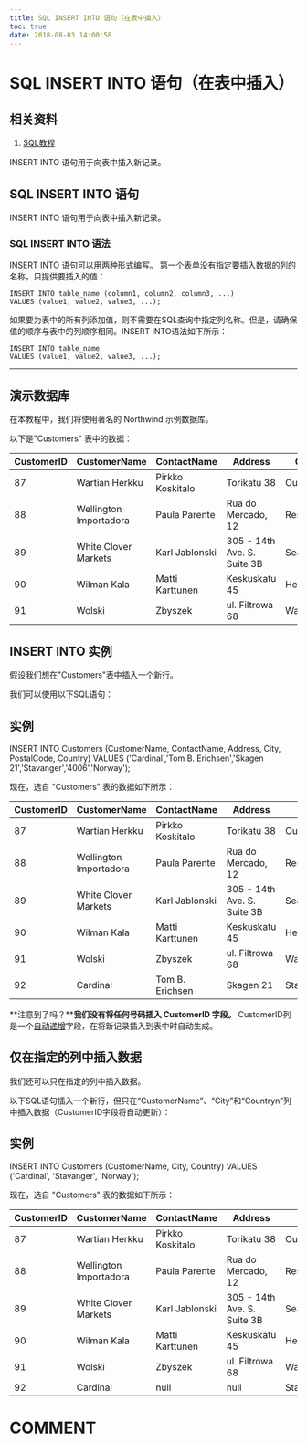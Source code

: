 ```yaml
---
title: SQL INSERT INTO 语句（在表中插入）
toc: true
date: 2018-08-03 14:00:58
---
```

# SQL INSERT INTO 语句（在表中插入）


## 相关资料

1. [SQL教程](https://www.w3cschool.cn/sql/)



INSERT INTO 语句用于向表中插入新记录。


## SQL INSERT INTO 语句


INSERT INTO 语句用于向表中插入新记录。


### SQL INSERT INTO 语法


INSERT INTO 语句可以用两种形式编写。
第一个表单没有指定要插入数据的列的名称，只提供要插入的值：


    INSERT INTO table_name (column1, column2, column3, ...)
    VALUES (value1, value2, value3, ...);


如果要为表中的所有列添加值，则不需要在SQL查询中指定列名称。但是，请确保值的顺序与表中的列顺序相同。INSERT INTO语法如下所示：


    INSERT INTO table_name
    VALUES (value1, value2, value3, ...);






* * *





## 演示数据库


在本教程中，我们将使用著名的 Northwind 示例数据库。


以下是"Customers" 表中的数据：

| CustomerID | CustomerName           | ContactName      | Address                     | City     | PostalCode | Country |
| ---------- | ---------------------- | ---------------- | --------------------------- | -------- | ---------- | ------- |
| 87         | Wartian Herkku         | Pirkko Koskitalo | Torikatu 38                 | Oulu     | 90110      | Finland |
| 88         | Wellington Importadora | Paula Parente    | Rua do Mercado, 12          | Resende  | 08737-363  | Brazil  |
| 89         | White Clover Markets   | Karl Jablonski   | 305 - 14th Ave. S. Suite 3B | Seattle  | 98128      | USA     |
| 90         | Wilman Kala            | Matti Karttunen  | Keskuskatu 45               | Helsinki | 21240      | Finland |
| 91         | Wolski                 | Zbyszek          | ul. Filtrowa 68             | Walla    | 01-012     | Poland  |





## INSERT INTO 实例


假设我们想在"Customers"表中插入一个新行。

我们可以使用以下SQL语句：





## 实例




INSERT INTO Customers (CustomerName, ContactName, Address, City, PostalCode, Country)
VALUES ('Cardinal','Tom B. Erichsen','Skagen 21','Stavanger','4006','Norway');



现在，选自 "Customers" 表的数据如下所示：

| CustomerID | CustomerName           | ContactName      | Address                     | City      | PostalCode | Country |
| ---------- | ---------------------- | ---------------- | --------------------------- | --------- | ---------- | ------- |
| 87         | Wartian Herkku         | Pirkko Koskitalo | Torikatu 38                 | Oulu      | 90110      | Finland |
| 88         | Wellington Importadora | Paula Parente    | Rua do Mercado, 12          | Resende   | 08737-363  | Brazil  |
| 89         | White Clover Markets   | Karl Jablonski   | 305 - 14th Ave. S. Suite 3B | Seattle   | 98128      | USA     |
| 90         | Wilman Kala            | Matti Karttunen  | Keskuskatu 45               | Helsinki  | 21240      | Finland |
| 91         | Wolski                 | Zbyszek          | ul. Filtrowa 68             | Walla     | 01-012     | Poland  |
| 92         | Cardinal               | Tom B. Erichsen  | Skagen 21                   | Stavanger | 4006       | Norway  |



**注意到了吗？****我们没有将任何号码插入 CustomerID 字段。**
CustomerID列是一个[自动递增](https://www.w3cschool.cn/sql/2phntfpq.html)字段，在将新记录插入到表中时自动生成。





## 仅在指定的列中插入数据


我们还可以只在指定的列中插入数据。

以下SQL语句插入一个新行，但只在“CustomerName”、“City”和“Countryn”列中插入数据（CustomerID字段将自动更新）：





## 实例




INSERT INTO Customers (CustomerName, City, Country)
VALUES ('Cardinal', 'Stavanger', 'Norway');




现在，选自 "Customers" 表的数据如下所示：

| CustomerID | CustomerName           | ContactName      | Address                     | City      | PostalCode | Country |
| ---------- | ---------------------- | ---------------- | --------------------------- | --------- | ---------- | ------- |
| 87         | Wartian Herkku         | Pirkko Koskitalo | Torikatu 38                 | Oulu      | 90110      | Finland |
| 88         | Wellington Importadora | Paula Parente    | Rua do Mercado, 12          | Resende   | 08737-363  | Brazil  |
| 89         | White Clover Markets   | Karl Jablonski   | 305 - 14th Ave. S. Suite 3B | Seattle   | 98128      | USA     |
| 90         | Wilman Kala            | Matti Karttunen  | Keskuskatu 45               | Helsinki  | 21240      | Finland |
| 91         | Wolski                 | Zbyszek          | ul. Filtrowa 68             | Walla     | 01-012     | Poland  |
| 92         | Cardinal               | null             | null                        | Stavanger | null       | Norway  |



# COMMENT
